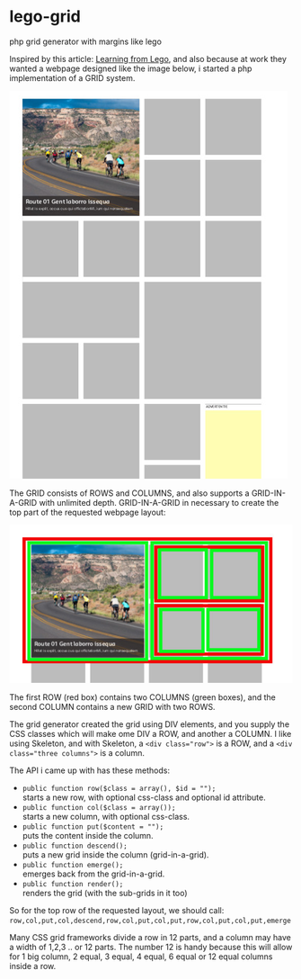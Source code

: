 # lego-grid
php grid generator with margins like lego

Inspired by this article: [Learning from Lego](https://alistapart.com/article/learning-from-lego-a-step-forward-in-modular-web-design), and also because at work they wanted a webpage designed like the image below, i started a php implementation of a GRID system. 

![requested webpage layout](https://github.com/johanstuijt66/lego-grid/blob/master/grid.jpg)

The GRID consists of ROWS and COLUMNS, and also supports a GRID-IN-A-GRID with unlimited depth. 
GRID-IN-A-GRID in necessary to create the top part of the requested webpage layout:

![top row](https://github.com/johanstuijt66/lego-grid/blob/master/grid-depth.jpg)

The first ROW (red box) contains two COLUMNS (green boxes), and the second COLUMN contains a new GRID with two ROWS.

The grid generator created the grid using DIV elements, and you supply the CSS classes which will make ome DIV a ROW, and another a COLUMN. I like using Skeleton, and with Skeleton, a `<div class="row">` is a ROW, and a `<div class="three columns">` is a column.

The API i came up with has these methods:

* `public function row($class = array(), $id = "");`  
   starts a new row, with optional css-class and optional id attribute.
* `public function col($class = array());`  
   starts a new column, with optional css-class.
* `public function put($content = "");`  
   puts the content inside the column.
* `public function descend();`  
   puts a new grid inside the column (grid-in-a-grid).
* `public function emerge();`  
   emerges back from the grid-in-a-grid.
* `public function render();`  
   renders the grid (with the sub-grids in it too)

So for the top row of the requested layout, we should call:
`row,col,put,col,descend,row,col,put,col,put,row,col,put,col,put,emerge`

Many CSS grid frameworks divide a row in 12 parts, and a column may have a width of 1,2,3 .. or 12 parts. The number 12 is handy because this will allow for 1 big column, 2 equal, 3 equal, 4 equal, 6 equal or 12 equal columns inside a row.




